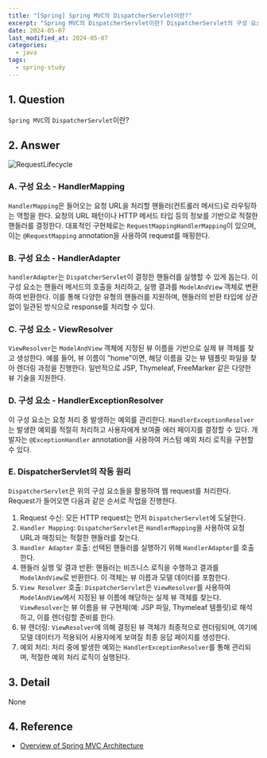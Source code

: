 ```yaml
---
title: "[Spring] Spring MVC의 DispatcherServlet이란?"
excerpt: "Spring MVC의 DispatcherServlet이란? DispatcherServlet의 구성 요소는? DispatcherServlet의 작동 원리는?"
date: 2024-05-07
last_modified_at: 2024-05-07
categories:
  - java
tags:
  - spring-study
---
```


## 1. Question

`Spring MVC`의 `DispatcherServlet`이란?

## 2. Answer

![RequestLifecycle](https://github.com/BurningFalls/burningfalls.github.io/assets/30232837/c77eed9f-dc14-4625-aa04-69b3e99d9431)

### A. 구성 요소 - HandlerMapping

`HandlerMapping`은 들어오는 요청 URL을 처리할 핸들러(컨트롤러 메서드)로 라우팅하는 역할을 한다. 요청의 URL 패턴이나 HTTP 메서드 타입 등의 정보를 기반으로 적절한 핸들러를 결정한다. 대표적인 구현체로는 `RequestMappingHandlerMapping`이 있으며, 이는 `@RequestMapping` annotation을 사용하여 request를 매핑한다.

### B. 구성 요소 - HandlerAdapter

`handlerAdapter`는 `DispatcherServlet`이 결정한 핸들러를 실행할 수 있게 돕는다. 이 구성 요소는 핸들러 메서드의 호출을 처리하고, 실행 결과를 `ModelAndView` 객체로 변환하여 반환한다. 이를 통해 다양한 유형의 핸들러를 지원하며, 핸들러의 반환 타입에 상관없이 일관된 방식으로 response를 처리할 수 있다.

### C. 구성 요소 - ViewResolver

`ViewResolver`는 `ModelAndView` 객체에 지정된 뷰 이름을 기반으로 실제 뷰 객체를 찾고 생성한다. 예를 들어, 뷰 이름이 "home"이면, 해당 이름을 갖는 뷰 템플릿 파일을 찾아 렌더링 과정을 진행한다. 일반적으로 JSP, Thymeleaf, FreeMarker 같은 다양한 뷰 기술을 지원한다.

### D. 구성 요소 - HandlerExceptionResolver

이 구성 요소는 요청 처리 중 발생하는 예외를 관리한다. `HandlerExceptionResolver`는 발생한 예외를 적절히 처리하고 사용자에게 보여줄 에러 페이지를 결정할 수 있다. 개발자는 `@ExceptionHandler` annotation을 사용하여 커스텀 예외 처리 로직을 구현할 수 있다.

### E. DispatcherServlet의 작동 원리

`DispatcherServlet`은 위의 구성 요소들을 활용하여 웹 request를 처리한다. Request가 들어오면 다음과 같은 순서로 작업을 진행한다.

1. Request 수신: 모든 HTTP request는 먼저 `DispatcherServlet`에 도달한다.
1. `Handler Mapping`: `DispatcherServlet`은 `HandlerMapping`을 사용하여 요청 URL과 매칭되는 적절한 핸들러를 찾는다.
1. `Handler Adapter` 호출: 선택된 핸들러를 실행하기 위해 `HandlerAdapter`를 호출한다.
1. 핸들러 실행 및 결과 반환: 핸들러는 비즈니스 로직을 수행하고 결과를 `ModelAndView`로 반환한다. 이 객체는 뷰 이름과 모델 데이터를 포함한다.
1. `View Resolver` 호출: `DispatcherServlet`은 `ViewResolver`를 사용하여 `ModelAndView`에서 지정된 뷰 이름에 해당하는 실제 뷰 객체를 찾는다. `ViewResolver`는 뷰 이름을 뷰 구현체(예: JSP 파일, Thymeleaf 템플릿)로 해석하고, 이를 렌더링할 준비를 한다.
1. 뷰 렌더링: `ViewResolver`에 의해 결정된 뷰 객체가 최종적으로 렌더링되며, 여기에 모델 데이터가 적용되어 사용자에게 보여질 최종 응답 페이지를 생성한다.
1. 예외 처리: 처리 중에 발생한 예외는 `HandlerExceptionResolver`를 통해 관리되며, 적절한 예외 처리 로직이 실행된다.

## 3. Detail

None

## 4. Reference

* [Overview of Spring MVC Architecture](https://terasolunaorg.github.io/guideline/5.0.1.RELEASE/en/Overview/SpringMVCOverview.html#overview-of-spring-mvc-processing-sequence)